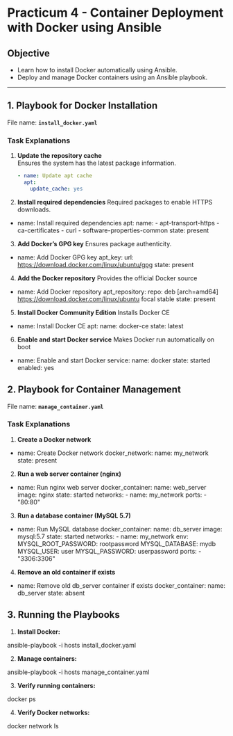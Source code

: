 # Practicum 4 - Container Deployment with Docker using Ansible

## Objective
- Learn how to install Docker automatically using Ansible.  
- Deploy and manage Docker containers using an Ansible playbook.  

---

## 1. Playbook for Docker Installation

File name: **`install_docker.yaml`**

### Task Explanations
1. **Update the repository cache**  
   Ensures the system has the latest package information.  
   ```yaml
   - name: Update apt cache
     apt:
       update_cache: yes

2. **Install required dependencies**
Required packages to enable HTTPS downloads.

- name: Install required dependencies
  apt:
    name:
      - apt-transport-https
      - ca-certificates
      - curl
      - software-properties-common
    state: present

3. **Add Docker’s GPG key**
Ensures package authenticity.

- name: Add Docker GPG key
  apt_key:
    url: https://download.docker.com/linux/ubuntu/gpg
    state: present


4. **Add the Docker repository**
Provides the official Docker source

- name: Add Docker repository
  apt_repository:
    repo: deb [arch=amd64] https://download.docker.com/linux/ubuntu focal stable
    state: present


5. **Install Docker Community Edition**
Installs Docker CE

- name: Install Docker CE
  apt:
    name: docker-ce
    state: latest


6. **Enable and start Docker service**
Makes Docker run automatically on boot

- name: Enable and start Docker
  service:
    name: docker
    state: started
    enabled: yes

## 2. Playbook for Container Management

File name: **`manage_container.yaml`**

### Task Explanations

1. **Create a Docker network**

- name: Create Docker network
  docker_network:
    name: my_network
    state: present

2. **Run a web server container (nginx)**

- name: Run nginx web server
  docker_container:
    name: web_server
    image: nginx
    state: started
    networks:
      - name: my_network
    ports:
      - "80:80"

3. **Run a database container (MySQL 5.7)**

- name: Run MySQL database
  docker_container:
    name: db_server
    image: mysql:5.7
    state: started
    networks:
      - name: my_network
    env:
      MYSQL_ROOT_PASSWORD: rootpassword
      MYSQL_DATABASE: mydb
      MYSQL_USER: user
      MYSQL_PASSWORD: userpassword
    ports:
      - "3306:3306"

4. **Remove an old container if exists**

- name: Remove old db_server container if exists
  docker_container:
    name: db_server
    state: absent

## 3. Running the Playbooks

1. **Install Docker:**

ansible-playbook -i hosts install_docker.yaml

2. **Manage containers:**

ansible-playbook -i hosts manage_container.yaml

3. **Verify running containers:**

docker ps

4. **Verify Docker networks:**

docker network ls
